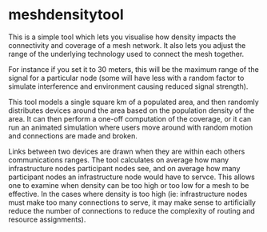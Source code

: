 # meshdensitytool
This is a simple tool which lets you visualise how density impacts the connectivity and coverage of a mesh network. It also lets you adjust the range of the underlying technology used to connect the mesh together.

For instance if you set it to 30 meters, this will be the maximum range of the signal for a particular node (some will have less with a random factor to simulate interference and environment causing reduced signal strength).

This tool models a single square km of a populated area, and then randomly distributes devices around the area based on the population density of the area. It can then perform a one-off computation of the coverage, or it can run an animated simulation where users move around with random motion and connections are made and broken. 

Links between two devices are drawn when they are within each others communications ranges. The tool calculates on average how many infrastructure nodes participant nodes see, and on average how many participant nodes an infrastructure node would have to servce. This allows one to examine when density can be too high or too low for a mesh to be effective. In the cases where density is too high (ie: infrastructure nodes must make too many connections to serve, it may make sense to artificially reduce the number of connections to reduce the complexity of routing and resource assignments).
